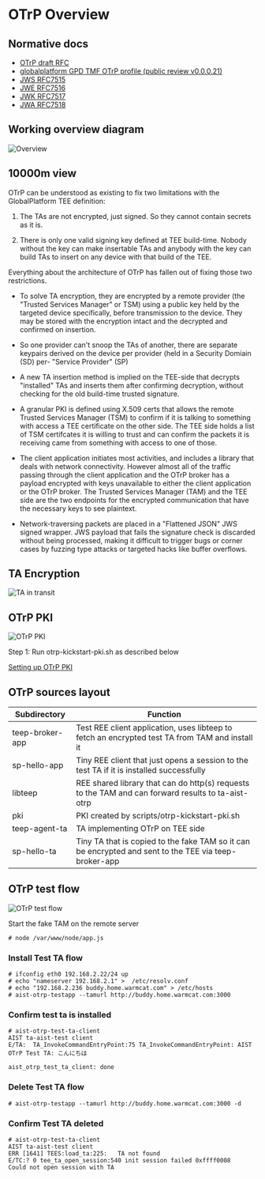 # OTrP Overview

## Normative docs

 - [OTrP draft RFC](https://datatracker.ietf.org/doc/draft-ietf-teep-opentrustprotocol/?include_text=1)
 - [globalplatform GPD TMF OTrP profile (public review v0.0.0.21)](https://globalplatform.org/wp-content/uploads/2018/11/GPD_TMF_OTrP_Profile_v0.0.0.21_PublicReview.pdf)
 - [JWS RFC7515](https://tools.ietf.org/html/rfc7515)
 - [JWE RFC7516](https://tools.ietf.org/html/rfc7516)
 - [JWK RFC7517](https://tools.ietf.org/html/rfc7517)
 - [JWA RFC7518](https://tools.ietf.org/html/rfc7518)

## Working overview diagram

![Overview](./doc-assets/otrp-overview.png)

## 10000m view

OTrP can be understood as existing to fix two limitations with the
GlobalPlatform TEE definition:

 1. The TAs are not encrypted, just signed.  So they cannot contain secrets
    as it is.

 2. There is only one valid signing key defined at TEE build-time.  Nobody
    without the key can make insertable TAs and anybody with the key can
    build TAs to insert on any device with that build of the TEE.

Everything about the architecture of OTrP has fallen out of fixing those
two restrictions.

 - To solve TA encryption, they are encrypted by a remote provider (the
   "Trusted Services Manager" or TSM) using a public key held by the targeted
   device specifically, before transmission to the device.  They may be stored
   with the encryption intact and the decrypted and confirmed on insertion.

 - So one provider can't snoop the TAs of another, there are separate
   keypairs derived on the device per provider (held in a Security Domiain (SD)
   per- "Service Provider" (SP)

 - A new TA insertion method is implied on the TEE-side that decrypts "installed"
   TAs and inserts them after confirming decryption, without checking for the
   old build-time trusted signature.

 - A granular PKI is defined using X.509 certs that allows the remote Trusted
   Services Manager (TSM) to confirm if it is talking to something with access
   a TEE certificate on the other side.  The TEE side holds a list of TSM
   certifcates it is willing to trust and can confirm the packets it is receiving
   came from something with access to one of those.

 - The client application initiates most activities, and includes a library that
   deals with network connectivity.  However almost all of the traffic passing
   through the client application and the OTrP broker has a payload encrypted with
   keys unavailable to either the client application or the OTrP broker.  The
   Trusted Services Manager (TAM) and the TEE side are the two endpoints for the
   encrypted communication that have the necessary keys to see plaintext.

 - Network-traversing packets are placed in a "Flattened JSON" JWS signed wrapper.
   JWS payload that fails the signature check is discarded without being processed,
   making it difficult to trigger bugs or corner cases by fuzzing type attacks or
   targeted hacks like buffer overflows.

## TA Encryption

![TA in transit](./doc-assets/otrp-ta-in-transit.png)

## OTrP PKI

![OTrP PKI](./doc-assets/otrp-pki.png)

Step 1: Run otrp-kickstart-pki.sh as described below

[Setting up OTrP PKI](./README-pki.md)

## OTrP sources layout

|Subdirectory|Function|
|---|---|
|teep-broker-app|Test REE client application, uses libteep to fetch an encrypted test TA from TAM and install it|
|sp-hello-app|Tiny REE client that just opens a session to the test TA if it is installed successfully|
|libteep|REE shared library that can do http(s) requests to the TAM and can forward results to ta-aist-otrp|
|pki|PKI created by scripts/otrp-kickstart-pki.sh|
|teep-agent-ta|TA implementing OTrP on TEE side|
|sp-hello-ta|Tiny TA that is copied to the fake TAM so it can be encrypted and sent to the TEE via teep-broker-app|

## OTrP test flow

![OTrP test flow](./doc-assets/otrp-initial-test-flow.png)

Start the fake TAM on the remote server

```
# node /var/www/node/app.js
```

### Install Test TA flow

```
# ifconfig eth0 192.168.2.22/24 up
# echo "nameserver 192.168.2.1" >  /etc/resolv.conf
# echo "192.168.2.236 buddy.home.warmcat.com" > /etc/hosts
# aist-otrp-testapp --tamurl http://buddy.home.warmcat.com:3000
```

### Confirm test ta is installed

```
# aist-otrp-test-ta-client 
AIST ta-aist-test client
E/TA:  TA_InvokeCommandEntryPoint:75 TA_InvokeCommandEntryPoint: AIST OTrP Test TA: こんにちは

aist_otrp_test_ta_client: done
```

### Delete Test TA flow

```
# aist-otrp-testapp --tamurl http://buddy.home.warmcat.com:3000 -d
```

### Confirm Test TA deleted

```
# aist-otrp-test-ta-client 
AIST ta-aist-test client
ERR [1641] TEES:load_ta:225:   TA not found
E/TC:? 0 tee_ta_open_session:540 init session failed 0xffff0008
Could not open session with TA
```


